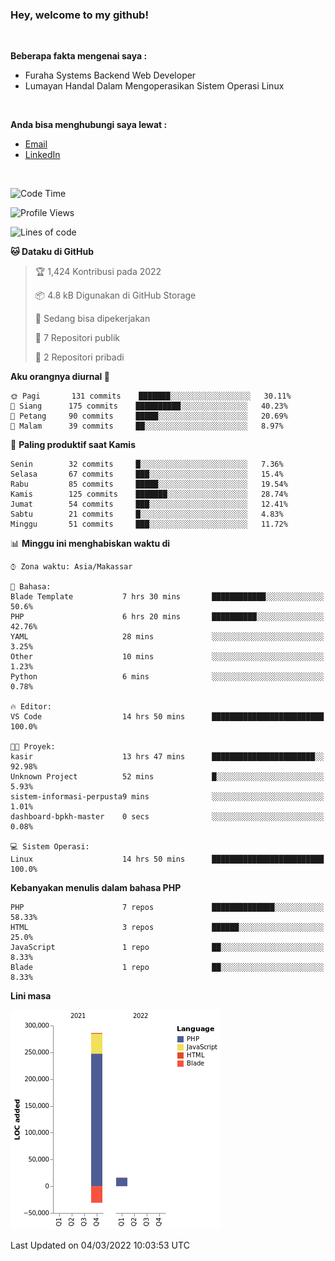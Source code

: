 <h3>Hey, welcome to my github!</h3>

<br>

<p><strong>Beberapa fakta mengenai saya :</strong></p>

<ul>
  <li>Furaha Systems Backend Web Developer</li>
  <li>Lumayan Handal Dalam Mengoperasikan Sistem Operasi Linux</li>
</ul>

<br>

<p><strong>Anda bisa menghubungi saya lewat :</strong></p>

<ul>
  <li><a href="mailto:renaldiapriyanto419@gmail.com">Email</a></li>
  <li><a href="https://www.linkedin.com/in/renaldi-kadang-314314206/">LinkedIn</a></li>
</ul>

<br>

<!--START_SECTION:waka-->
![Code Time](http://img.shields.io/badge/Code%20Time-32%20hrs%2033%20mins-blue)

![Profile Views](http://img.shields.io/badge/Profil%20dilihat-17-blue)

![Lines of code](https://img.shields.io/badge/Sejak%20Hello%20World%20aku%20telah%20menulis-271%20Thousand%20baris%20kode-blue)

**🐱 Dataku di GitHub** 

> 🏆 1,424 Kontribusi pada 2022
 > 
> 📦 4.8 kB Digunakan di GitHub Storage 
 > 
> 💼 Sedang bisa dipekerjakan
 > 
> 📜 7 Repositori publik 
 > 
> 🔑 2 Repositori pribadi  
 > 
**Aku orangnya diurnal 🐤** 

```text
🌞 Pagi       131 commits    ███████░░░░░░░░░░░░░░░░░░   30.11% 
🌆 Siang      175 commits    ██████████░░░░░░░░░░░░░░░   40.23% 
🌃 Petang     90 commits     █████░░░░░░░░░░░░░░░░░░░░   20.69% 
🌙 Malam      39 commits     ██░░░░░░░░░░░░░░░░░░░░░░░   8.97%

```
📅 **Paling produktif saat Kamis** 

```text
Senin        32 commits     █░░░░░░░░░░░░░░░░░░░░░░░░   7.36% 
Selasa       67 commits     ███░░░░░░░░░░░░░░░░░░░░░░   15.4% 
Rabu         85 commits     █████░░░░░░░░░░░░░░░░░░░░   19.54% 
Kamis        125 commits    ███████░░░░░░░░░░░░░░░░░░   28.74% 
Jumat        54 commits     ███░░░░░░░░░░░░░░░░░░░░░░   12.41% 
Sabtu        21 commits     █░░░░░░░░░░░░░░░░░░░░░░░░   4.83% 
Minggu       51 commits     ███░░░░░░░░░░░░░░░░░░░░░░   11.72%

```


📊 **Minggu ini menghabiskan waktu di** 

```text
⌚︎ Zona waktu: Asia/Makassar

💬 Bahasa: 
Blade Template           7 hrs 30 mins       ████████████░░░░░░░░░░░░░   50.6% 
PHP                      6 hrs 20 mins       ██████████░░░░░░░░░░░░░░░   42.76% 
YAML                     28 mins             ░░░░░░░░░░░░░░░░░░░░░░░░░   3.25% 
Other                    10 mins             ░░░░░░░░░░░░░░░░░░░░░░░░░   1.23% 
Python                   6 mins              ░░░░░░░░░░░░░░░░░░░░░░░░░   0.78%

🔥 Editor: 
VS Code                  14 hrs 50 mins      █████████████████████████   100.0%

🐱‍💻 Proyek: 
kasir                    13 hrs 47 mins      ███████████████████████░░   92.98% 
Unknown Project          52 mins             █░░░░░░░░░░░░░░░░░░░░░░░░   5.93% 
sistem-informasi-perpusta9 mins              ░░░░░░░░░░░░░░░░░░░░░░░░░   1.01% 
dashboard-bpkh-master    0 secs              ░░░░░░░░░░░░░░░░░░░░░░░░░   0.08%

💻 Sistem Operasi: 
Linux                    14 hrs 50 mins      █████████████████████████   100.0%

```

**Kebanyakan menulis dalam bahasa PHP** 

```text
PHP                      7 repos             ██████████████░░░░░░░░░░░   58.33% 
HTML                     3 repos             ██████░░░░░░░░░░░░░░░░░░░   25.0% 
JavaScript               1 repo              ██░░░░░░░░░░░░░░░░░░░░░░░   8.33% 
Blade                    1 repo              ██░░░░░░░░░░░░░░░░░░░░░░░   8.33%

```


**Lini masa**

![Chart not found](https://raw.githubusercontent.com/Sylent-Sys/Sylent-Sys/main/charts/bar_graph.png) 


 Last Updated on 04/03/2022 10:03:53 UTC
<!--END_SECTION:waka-->
